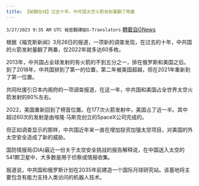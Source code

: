 ```yaml
---
title: 【秘翻在线】过去十年，中共国太空火箭发射量翻了两番
---
```

`3/27/2023 9:35 AM UTC 秘密翻譯組G-Translators` [轉載自GNews](https://gnews.org/articles/1049933)

根据《福克斯新闻》3月26日的报道，一项新的调查发现，在过去的十年，中共国的火箭发射量翻了两番，仅2022年就多达60多枚。

2013年，中共国占全球发射的有火箭的不到五分之一，排在俄罗斯和美国之后。到了2018年，中共国排到了第一的位置，第二年被美国超越，但在2021年重新到了第一位置。

共同社援引日本内阁府的一项调查报道，在这一年，中共国和美国占全世界太空火箭发射的80%左右。

2022，美国重新回到了榜首位置。在177次火箭发射中，美国占了近一半。其中超过60次的发射是由埃隆·马斯克创立的SpaceX公司完成的。

但正如调查显示的那样，中共国近年来一直在增加投资加强太空项目，对美国的外太空安全造成了新的威胁。

国防情报局(DIA)最近一份关于太空安全挑战的报告解释说，在中国送入太空的541颗卫星中，大多数是用于侦察或情报收集。

报道说，中共国和俄罗斯计划在2035年前建造一个国际月球研究站。该基地将主要包含有能力支持人类访问的机器人技术。
